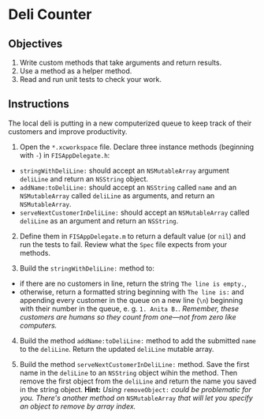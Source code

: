 # Deli Counter

## Objectives

1. Write custom methods that take arguments and return results.
2. Use a method as a helper method.
3. Read and run unit tests to check your work.

## Instructions

The local deli is putting in a new computerized queue to keep track of their customers and improve productivity.

1. Open the `*.xcworkspace` file. Declare three instance methods (beginning with `-`) in `FISAppDelegate.h`:
  * `stringWithDeliLine:` should accept an `NSMutableArray` argument `deliLine` and return an `NSString` object.
  * `addName:toDeliLine:` should accept an `NSString` called `name` and an `NSMutableArray` called `deliLine` as arguments, and return an `NSMutableArray`.
  * `serveNextCustomerInDeliLine:` should accept an `NSMutableArray` called `deliLine` as an argument and return an `NSString`.  

2. Define them in `FISAppDelegate.m` to return a default value (or `nil`) and run the tests to fail. Review what the `Spec` file expects from your methods.

3. Build the `stringWithDeliLine:` method to:
  * if there are no customers in line, return the string `The line is empty.`,
  * otherwise, return a formatted string beginning with `The line is:` and appending every customer in the queue on a new line (`\n`) beginning with their number in the queue, e. g. `1. Anita B.`. *Remember, these customers are humans so they count from one—not from zero like computers.*

4. Build the method `addName:toDeliLine:` method to add the submitted `name` to the `deliLine`. Return the updated `deliLine` mutable array.

5. Build the method `serveNextCustomerInDeliLine:` method. Save the first name in the `deliLine` to an `NSString` object wihin the method. Then remove the first object from the `deliLine` and return the name you saved in the string object. **Hint:** *Using* `removeObject:` *could be problematic for you. There's another method on* `NSMutableArray` *that will let you specify an object to remove by array index.*
